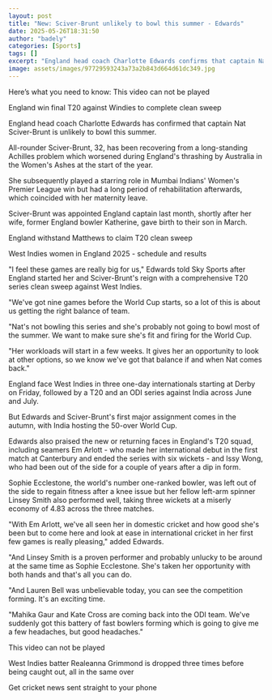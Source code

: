 ```yaml
---
layout: post
title: "New: Sciver-Brunt unlikely to bowl this summer - Edwards"
date: 2025-05-26T18:31:50
author: "badely"
categories: [Sports]
tags: []
excerpt: "England head coach Charlotte Edwards confirms that captain Nat Sciver-Brunt is unlikely to bowl this summer as she manages a long-standing Achilles in"
image: assets/images/97729593243a73a2b843d664d61dc349.jpg
---
```


Here’s what you need to know: This video can not be played

England win final T20 against Windies to complete clean sweep

England head coach Charlotte Edwards has confirmed that captain Nat Sciver-Brunt is unlikely to bowl this summer. 

All-rounder Sciver-Brunt, 32, has been recovering from a long-standing Achilles problem which worsened during England's thrashing by Australia in the Women's Ashes at the start of the year.

She subsequently played a starring role in Mumbai Indians' Women's Premier League win but had a long period of rehabilitation afterwards, which coincided with her maternity leave. 

Sciver-Brunt was appointed England captain last month, shortly after her wife, former England bowler Katherine, gave birth to their son in March. 

England withstand Matthews to claim T20 clean sweep

West Indies women in England 2025 - schedule and results

"I feel these games are really big for us," Edwards told Sky Sports after England started her and Sciver-Brunt's reign with a comprehensive T20 series clean sweep against West Indies. 

"We've got nine games before the World Cup starts, so a lot of this is about us getting the right balance of team.

"Nat's not bowling this series and she's probably not going to bowl most of the summer. We want to make sure she's fit and firing for the World Cup. 

"Her workloads will start in a few weeks. It gives her an opportunity to look at other options, so we know we've got that balance if and when Nat comes back." 

England face West Indies in three one-day internationals starting at Derby on Friday, followed by a T20 and an ODI series against India across June and July.

But Edwards and Sciver-Brunt's first major assignment comes in the autumn, with India hosting the 50-over World Cup.

Edwards also praised the new or returning faces in England's T20 squad, including seamers Em Arlott - who made her international debut in the first match at Canterbury and ended the series with six wickets - and Issy Wong, who had been out of the side for a couple of years after a dip in form. 

Sophie Ecclestone, the world's number one-ranked bowler, was left out of the side to regain fitness after a knee issue but her fellow left-arm spinner Linsey Smith also performed well, taking three wickets at a miserly economy of 4.83 across the three matches.

"With Em Arlott, we've all seen her in domestic cricket and how good she's been but to come here and look at ease in international cricket in her first few games is really pleasing," added Edwards. 

"And Linsey Smith is a proven performer and probably unlucky to be around at the same time as Sophie Ecclestone. She's taken her opportunity with both hands and that's all you can do.

"And Lauren Bell was unbelievable today, you can see the competition forming. It's an exciting time. 

"Mahika Gaur and Kate Cross are coming back into the ODI team. We've suddenly got this battery of fast bowlers forming which is going to give me a few headaches, but good headaches."

This video can not be played

West Indies batter Realeanna Grimmond is dropped three times before being caught out, all in the same over

Get cricket news sent straight to your phone

